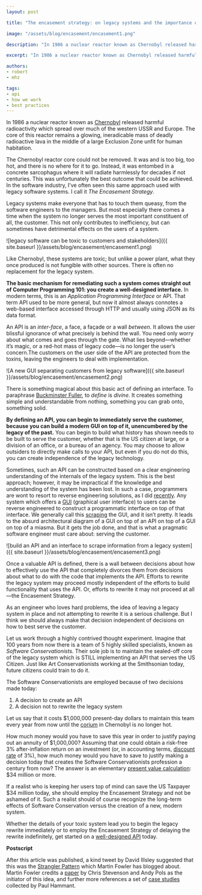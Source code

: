 ```yaml
---
layout: post

title: "The encasement strategy: on legacy systems and the importance of APIs"

image: "/assets/blog/encasement/encasement1.png"

description: "In 1986 a nuclear reactor known as Chernobyl released harmful radioactivity which spread over much of the western USSR and Europe. The core of this reactor remains a glowing, ineradicable mass of deadly radioactive lava in the middle of a large Exclusion Zone unfit for human habitation."

excerpt: "In 1986 a nuclear reactor known as Chernobyl released harmful radioactivity which spread over much of the western USSR and Europe. The core of this reactor remains a glowing, ineradicable mass of deadly radioactive lava in the middle of a large Exclusion Zone unfit for human habitation."

authors:
- robert
- mhz

tags:
- api
- how we work
- best practices
---
```


In 1986 a nuclear reactor known as
[Chernobyl](https://en.wikipedia.org/wiki/Chernobyl_disaster) released
harmful radioactivity which spread over much of the western USSR and
Europe. The core of this reactor remains a glowing, ineradicable mass of
deadly radioactive lava in the middle of a large Exclusion Zone unfit
for human habitation.

The Chernobyl reactor core could not be removed. It was and is too big,
too hot, and there is no where for it to go. Instead, it was entombed in
a concrete sarcophagus where it will radiate harmlessly for decades if
not centuries. This was unfortunately the best outcome that could be
achieved. In the software industry, I’ve often seen this same approach
used with legacy software systems. I call it *The Encasement Strategy*.

Legacy systems make everyone that has to touch them queasy, from the
software engineers to the managers. But most especially there comes a
time when the system no longer serves the most important constituent of
all, the customer. This not only contributes to inefficiency, but can
sometimes have detrimental effects on the users of a system.

![legacy software can be toxic to customers and
stakeholders]({{ site.baseurl }}/assets/blog/encasement/encasement1.png)

Like Chernobyl, these systems are toxic; but unlike a power plant, what
they once produced is not fungible with other sources. There is often no
replacement for the legacy system.

**The basic mechanism for remediating such a system comes straight out
of Computer Programming 101: you create a well-designed interface.** In
modern terms, this is an *Application Programming Interface* or API.
That term API used to be more general, but now it almost always connotes
a web-based interface accessed through HTTP and usually using JSON as
its data format.

An API is an *inter-face*, a face, a façade or a wall *between*. It
allows the user blissful ignorance of what precisely is behind the wall.
You need only worry about what comes and goes through the gate. What
lies beyond—whether it’s magic, or a red-hot mass of legacy code—is no
longer the user’s concern.The customers on the user side of the API are
protected from the toxins, leaving the engineers to deal with
implementation.

![A new GUI separating customers from legacy
software]({{ site.baseurl }}/assets/blog/encasement/encasement2.png)

There is something magical about this basic act of defining an
interface. To paraphrase [Buckminster
Fuller](https://bfi.org/about-fuller), to *define* is *divine*. It
creates something simple and understandable from nothing, something you
can grab onto, something solid.

**By defining an API, you can begin to immediately serve the customer,
because you can build a modern GUI on top of it, unencumbered by the
legacy of the past.** You can begin to build what history has shown
needs to be built to serve the customer, whether that is the US citizen
at large, or a division of an office, or a bureau of an agency. You may
choose to allow outsiders to directly make calls to your API, but even
if you do not do this, you can create independence of the legacy
technology.

Sometimes, such an API can be constructed based on a clear engineering
understanding of the internals of the legacy system. This is the best
approach; however, it may be impractical if the knowledge and
understanding of the system has been lost. In such a case, programmers
are wont to resort to reverse engineering solutions, as I did
[recently](https://github.com/18F/gsa-advantage-scrape). Any system
which offers a
[GUI](https://en.wikipedia.org/wiki/Graphical_user_interface) (graphical
user interface) to users can be reverse engineered to construct a
programmatic interface on top of that interface. We generally call this
[scraping](https://en.wikipedia.org/wiki/Web_scraping) the GUI, and it
isn’t pretty. It leads to the absurd architectural diagram of a GUI on
top of an API on top of a GUI on top of a miasma. But it gets the job
done, and that is what a pragmatic software engineer must care about:
serving the customer.

![build an API and an interface to scrape information from a legacy
system]({{ site.baseurl }}/assets/blog/encasement/encasement3.png)

Once a valuable API is defined, there is a wall between decisions about
how to effectively use the API that completely divorces them from
decisions about what to do with the code that implements the API.
Efforts to rewrite the legacy system may proceed mostly independent of
the efforts to build functionality that uses the API. Or, efforts to
rewrite it may not proceed at all—the Encasement Strategy.

As an engineer who loves hard problems, the idea of leaving a legacy
system in place and not attempting to rewrite it is a serious challenge.
But I think we should always make that decision independent of decisions
on how to best serve the customer.

Let us work through a highly contrived thought experiment. Imagine that
100 years from now there is a team of 5 highly skilled specialists,
known as *Software Conservationists*. Their sole job is to maintain the
sealed-off core of the legacy system which is STILL implementing an API
that serves the US Citizen. Just like Art Conservationists working at
the Smithsonian today, future citizens could train to do it.

The Software Conservationists are employed because of two decisions made
today:

1.  A decision to create an API
2.  A decision not to rewrite the legacy system

Let us say that it costs \$1,000,000 present-day dollars to maintain
this team every year from now until the
[corium](https://en.wikipedia.org/wiki/Corium_(nuclear_reactor)) in
Chernobyl is no longer hot.

How much money would you have to save this year in order to justify
paying out an annuity of \$1,000,000? Assuming that one could obtain a
risk-free 3% after-inflation return on an investment (or, in accounting
terms, [discount rate](https://en.wikipedia.org/wiki/Discount_rate) of
3%), how much money would you have to save to justify making a decision
today that creates the Software Conservationists profession a century
from now? The answer is an elementary [present value
calculation](http://www.ultimatecalculators.com/present_value_annuity_calculator.html):
\$34 million or more.

If a realist who is keeping her users top of mind can save the US
Taxpayer \$34 million today, she should employ the Encasement Strategy
and not be ashamed of it. Such a realist should of course recognize the
long-term effects of Software Conservation versus the creation of a new,
modern system.

Whether the details of your toxic system lead you to begin the legacy
rewrite immediately or to employ the Encasement Strategy of delaying the
rewrite indefinitely, get started on a [well-designed
API](http://apievangelist.com) today.

**Postscript**

After this article was published, a kind tweet by David Illsley
suggested that this was the [Strangler
Pattern](http://martinfowler.com/bliki/StranglerApplication.html) which
Martin Fowler has blogged about. Martin Fowler credits a
[paper](http://cdn.pols.co.uk/papers/agile-approach-to-legacy-systems.pdf)
by Chris Stevenson and Andy Pols as the initiator of this idea, and
further more references a set of [case
studies](http://paulhammant.com/2013/07/14/legacy-application-strangulation-case-studies/)
collected by Paul Hammant.
